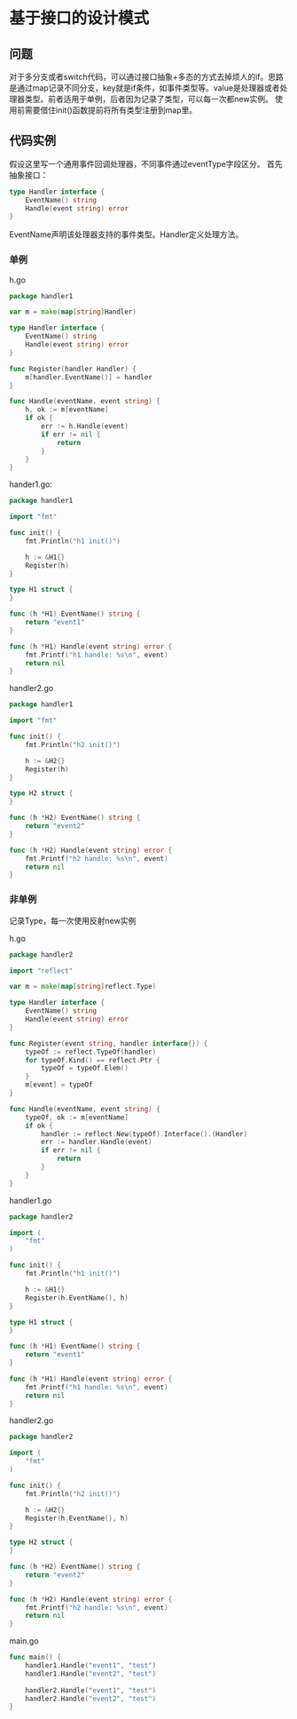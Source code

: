 # 基于接口的设计模式

## 问题
对于多分支或者switch代码，可以通过接口抽象+多态的方式去掉烦人的if。思路是通过map记录不同分支，key就是if条件，如事件类型等。value是处理器或者处理器类型。前者适用于单例，后者因为记录了类型，可以每一次都new实例。
使用前需要借住init()函数提前将所有类型注册到map里。

## 代码实例
假设这里写一个通用事件回调处理器，不同事件通过eventType字段区分。
首先抽象接口：
```go
type Handler interface {
	EventName() string
	Handle(event string) error
}
```
EventName声明该处理器支持的事件类型。Handler定义处理方法。

### 单例
h.go
```go
package handler1

var m = make(map[string]Handler)

type Handler interface {
	EventName() string
	Handle(event string) error
}

func Register(handler Handler) {
	m[handler.EventName()] = handler
}

func Handle(eventName, event string) {
	h, ok := m[eventName]
	if ok {
		err := h.Handle(event)
		if err != nil {
			return
		}
	}
}
```

hander1.go:
```go
package handler1

import "fmt"

func init() {
	fmt.Println("h1 init()")

	h := &H1{}
	Register(h)
}

type H1 struct {
}

func (h *H1) EventName() string {
	return "event1"
}

func (h *H1) Handle(event string) error {
	fmt.Printf("h1 handle: %s\n", event)
	return nil
}
```

handler2.go
```go
package handler1

import "fmt"

func init() {
	fmt.Println("h2 init()")

	h := &H2{}
	Register(h)
}

type H2 struct {
}

func (h *H2) EventName() string {
	return "event2"
}

func (h *H2) Handle(event string) error {
	fmt.Printf("h2 handle: %s\n", event)
	return nil
}

```

### 非单例
记录Type，每一次使用反射new实例

h.go
```go
package handler2

import "reflect"

var m = make(map[string]reflect.Type)

type Handler interface {
	EventName() string
	Handle(event string) error
}

func Register(event string, handler interface{}) {
	typeOf := reflect.TypeOf(handler)
	for typeOf.Kind() == reflect.Ptr {
		typeOf = typeOf.Elem()
	}
	m[event] = typeOf
}

func Handle(eventName, event string) {
	typeOf, ok := m[eventName]
	if ok {
		handler := reflect.New(typeOf).Interface().(Handler)
		err := handler.Handle(event)
		if err != nil {
			return
		}
	}
}
```

handler1.go
```go
package handler2

import (
	"fmt"
)

func init() {
	fmt.Println("h1 init()")

	h := &H1{}
	Register(h.EventName(), h)
}

type H1 struct {
}

func (h *H1) EventName() string {
	return "event1"
}

func (h *H1) Handle(event string) error {
	fmt.Printf("h1 handle: %s\n", event)
	return nil
}

```

handler2.go
```go
package handler2

import (
	"fmt"
)

func init() {
	fmt.Println("h2 init()")

	h := &H2{}
	Register(h.EventName(), h)
}

type H2 struct {
}

func (h *H2) EventName() string {
	return "event2"
}

func (h *H2) Handle(event string) error {
	fmt.Printf("h2 handle: %s\n", event)
	return nil
}
```

main.go
```go
func main() {
    handler1.Handle("event1", "test")
    handler1.Handle("event2", "test")
    
    handler2.Handle("event1", "test")
    handler2.Handle("event2", "test")
}
```
